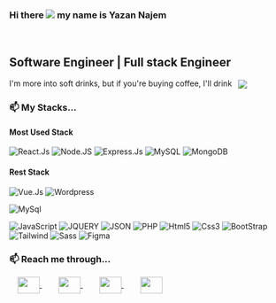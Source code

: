 ### Hi there ![](https://user-images.githubusercontent.com/18350557/176309783-0785949b-9127-417c-8b55-ab5a4333674e.gif) my name is Yazan Najem

<br>

Software Engineer | Full stack Engineer
--------------------------
  <a style="text-decoration:none!important;" href="https://buymeacoffee.com/yazannajem" target="_blank">
  I'm more into soft drinks, but if you're buying coffee, I'll drink &nbsp
    <img src="https://img.shields.io/badge/Buy_Me_A_Coffee-FFDD00?style=for-the-badge&logo=buy-me-a-coffee&logoColor=black" align="center"/>
  </a>

### 📫 My Stacks...

#### Most Used Stack
![React.Js](https://img.shields.io/badge/React.Js-%230db7ed.svg?&style=for-the-badge&logo=react&logoColor=white)
![Node.JS](https://img.shields.io/badge/Node.JS%20-%2343853D.svg?&style=for-the-badge&logo=node.js&logoColor=white)
![Express.Js](https://img.shields.io/badge/Express.Js%20-%23404d59.svg?&style=for-the-badge&logo=express&logoColor=white)
![MySQL](https://img.shields.io/badge/MySQL-00000F?style=for-the-badge&logo=mysql&logoColor=white)
![MongoDB](https://img.shields.io/badge/MongoDB-4EA94B?style=for-the-badge&logo=mongodb&logoColor=white)

#### Rest Stack
![Vue.Js](https://img.shields.io/badge/Vue.Js-%23323330.svg?&style=for-the-badge&logo=vue.js&logoColor=white)
![Wordpress](https://img.shields.io/badge/Wordpress-%2314354C.svg?&style=for-the-badge&logo=wordpress&logoColor=white)

![MySql](https://img.shields.io/badge/MySql-%23323330.svg?&style=for-the-badge&logo=mysql&logoColor=white)

![JavaScript](https://img.shields.io/badge/JavaScript-%23323330.svg?&style=for-the-badge&logo=javascript&logoColor=white)
![JQUERY](https://img.shields.io/badge/JQUERY-%23323330.svg?&style=for-the-badge&logo=jquery&logoColor=white)
![JSON](https://img.shields.io/badge/JSON-%23323330.svg?&style=for-the-badge&logo=json&logoColor=white)
![PHP](https://img.shields.io/badge/PHP-%23323330.svg?&style=for-the-badge&logo=php&logoColor=white)
![Html5](https://img.shields.io/badge/HTML%205-%23323330.svg?&style=for-the-badge&logo=html5&logoColor=white)
![Css3](https://img.shields.io/badge/CSS%203-%23323330.svg?&style=for-the-badge&logo=css3&logoColor=white)
![BootStrap](https://img.shields.io/badge/BootStrap-%23563D7C.svg?&style=for-the-badge&logo=bootstrap&logoColor=white)
![Tailwind](https://img.shields.io/badge/Tailwind_CSS-38B2AC?style=for-the-badge&logo=tailwind-css&logoColor=white)
![Sass](https://img.shields.io/badge/Sass-CC6699?style=for-the-badge&logo=sass&logoColor=white)
![Figma](https://img.shields.io/badge/Figma-F24E1E?style=for-the-badge&logo=figma&logoColor=white)

### 📫 Reach me through...
<p>
  <!-- <a href="MY WEBSITE" target="_blank" style="padding: 0 15px;">
    <img align="center" src="https://www.svgrepo.com/show/81531/website.svg" height="30" width="40" />
  </a> -->
  
  <a href="mailto:yazanbassamnajem@gmail.com" target="_blank" style="padding: 0 15px;">
    <img align="center" src="https://www.svgrepo.com/show/32285/email.svg" height="30" width="40" />
  </a>
  
  <a href="https://www.linkedin.com/in/seit-yazannajem/" target="_blank" style="padding: 0 15px;">
    <img align="center" src="https://www.svgrepo.com/show/157006/linkedin.svg" height="30" width="40" />
  </a>
  
  <a href="https://wasap.my/00971506206097" target="_blank" style="padding: 0 15px;">
    <img align="center" src="https://www.svgrepo.com/show/158412/whatsapp.svg" height="30" width="40" />
  </a>
  
  <a href="tel:+971506206097" target="_blank" style="padding: 0 15px;">
    <img align="center" src="https://www.svgrepo.com/show/51247/phone.svg" height="30" width="40" />
  </a>
</p>
  
<!--
**yazannajem/yazannajem** is a ✨ _special_ ✨ repository because its `README.md` (this file) appears on your GitHub profile.

Here are some ideas to get you started:

- 🔭 I’m currently working on ...
- 🌱 I’m currently learning ...
- 👯 I’m looking to collaborate on ...
- 🤔 I’m looking for help with ...
- 💬 Ask me about ...
- 📫 How to reach me: ...
- 😄 Pronouns: ...
- ⚡ Fun fact: ...
-->
